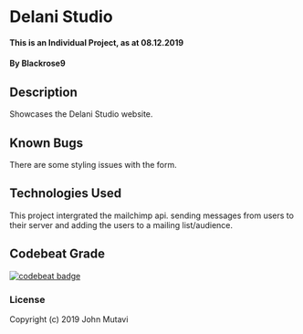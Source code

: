 # Delani Studio
#### This is an Individual Project, as at 08.12.2019
#### By Blackrose9
## Description
Showcases the Delani Studio website.
## Known Bugs
There are some styling issues with the form.
## Technologies Used
This project intergrated the mailchimp api. sending messages from users to their server and adding the users to a mailing list/audience. 
## Codebeat Grade
[![codebeat badge](https://codebeat.co/badges/ef462431-ab3c-4be5-a227-5a36c9226cc7)](https://codebeat.co/projects/github-com-blackrose9-literate-delani-master)
### License
Copyright (c) 2019 John Mutavi